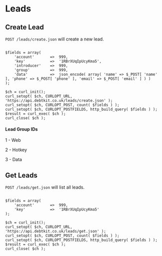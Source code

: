 Leads
=======

## Create Lead ##

`POST /leads/create.json` will create a new lead.

```
	
$fields = array(
    'account'   	=>  999,
    'key'       	=>  '1RBrXUqIpUcyKma5',
    'introducer'	=>  999,
    'group'		    =>  999,
    'data'      	=>  json_encode( array( 'name' => $_POST[ 'name' ], 'phone' => $_POST[ 'phone' ], 'email' => $_POST[ 'email' ] ) )
);

$ch = curl_init();
curl_setopt( $ch, CURLOPT_URL, 'https://api.debtkit.co.uk/leads/create.json' );
curl_setopt( $ch, CURLOPT_POST, count( $fields ) );
curl_setopt( $ch, CURLOPT_POSTFIELDS, http_build_query( $fields ) );
$result = curl_exec( $ch );
curl_close( $ch );

```

#### Lead Group IDs ####

1 - Web

2 - Hotkey

3 - Data


## Get Leads ##

`POST /leads/get.json` will list all leads.

```
	
$fields = array(
    'account'   	=>  999,
    'key'       	=>  '1RBrXUqIpUcyKma5'
);

$ch = curl_init();
curl_setopt( $ch, CURLOPT_URL, 'https://api.debtkit.co.uk/leads/get.json' );
curl_setopt( $ch, CURLOPT_POST, count( $fields ) );
curl_setopt( $ch, CURLOPT_POSTFIELDS, http_build_query( $fields ) );
$result = curl_exec( $ch );
curl_close( $ch );

```
